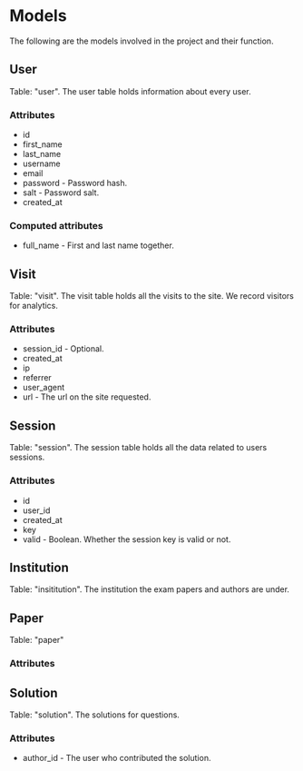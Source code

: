 # Models
The following are the models involved in the project and their function.

## User
Table: "user". The user table holds information about every user.

### Attributes
* id
* first_name
* last_name
* username
* email
* password - Password hash.
* salt - Password salt.
* created_at

### Computed attributes
* full_name - First and last name together.

## Visit
Table: "visit". The visit table holds all the visits to the site. We record visitors for analytics.

### Attributes
* session_id - Optional.
* created_at
* ip
* referrer
* user_agent
* url - The url on the site requested.

## Session
Table: "session". The session table holds all the data related to users sessions.

### Attributes
* id
* user_id
* created_at
* key
* valid - Boolean. Whether the session key is valid or not.

## Institution
Table: "insititution". The institution the exam papers and authors are under.

## Paper
Table: "paper"

### Attributes

## Solution
Table: "solution". The solutions for questions.

### Attributes
* author_id - The user who contributed the solution.


